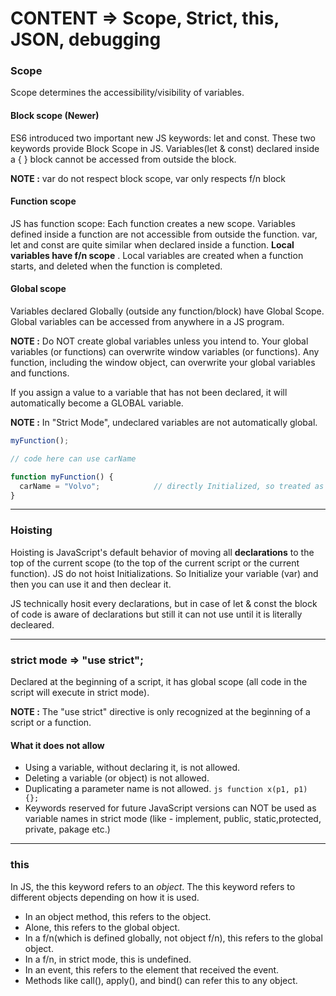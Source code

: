 # CONTENT => Scope, Strict, this, JSON, debugging

### Scope

Scope determines the accessibility/visibility of variables.

#### Block scope (Newer)

ES6 introduced two important new JS keywords: let and const. These two keywords provide Block Scope in JS. Variables(let & const) declared inside a { } block cannot be accessed from outside the block.

**NOTE :** var do not respect block scope, var only respects f/n block

#### Function scope

JS has function scope: Each function creates a new scope. Variables defined inside a function are not accessible from outside the function. var, let and const are quite similar when declared inside a function. **Local variables have f/n scope** . Local variables are created when a function starts, and deleted when the function is completed.

#### Global scope

Variables declared Globally (outside any function/block) have Global Scope. Global variables can be accessed from anywhere in a JS program.

**NOTE :** Do NOT create global variables unless you intend to. Your global variables (or functions) can overwrite window variables (or functions). Any function, including the window object, can overwrite your global variables and functions.

If you assign a value to a variable that has not been declared, it will automatically become a GLOBAL variable.

**NOTE :** In "Strict Mode", undeclared variables are not automatically global.

```js
myFunction();

// code here can use carName

function myFunction() {
  carName = "Volvo";            // directly Initialized, so treated as global scope.
}
```

-----

### Hoisting

Hoisting is JavaScript's default behavior of moving all **declarations** to the top of the current scope (to the top of the current script or the current function). JS do not hoist Initializations. So Initialize your variable (var) and then you can use it and then declear it.  


JS technically hosit every declarations, but in case of let & const the block of code is aware of declarations but still it can not use until it is literally decleared.

-----

### strict mode  => "use strict";

Declared at the beginning of a script, it has global scope (all code in the script will execute in strict mode). 

**NOTE :** The "use strict" directive is only recognized at the beginning of a script or a function.

#### What it does not allow

- Using a variable, without declaring it, is not allowed.
- Deleting a variable (or object) is not allowed.
- Duplicating a parameter name is not allowed.  ```js function x(p1, p1) {}; ```
- Keywords reserved for future JavaScript versions can NOT be used as variable names in strict mode (like - implement, public, static,protected, private, pakage etc.)

-----

### this

In JS, the this keyword refers to an *object*. The this keyword refers to different objects depending on how it is used.

- In an object method, this refers to the object.
- Alone, this refers to the global object.
- In a f/n(which is defined globally, not object f/n), this refers to the global object.
- In a f/n, in strict mode, this is undefined.
- In an event, this refers to the element that received the event.
- Methods like call(), apply(), and bind() can refer this to any object.


















